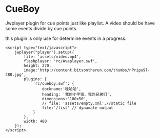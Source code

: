 CueBoy
======

Jwplayer plugin for cue points just like playlist. A video should be have some events divide by cue points.
<p> this plugin is only use for determine events in a progress.</p>



	<script type="text/javascript">
		jwplayer("player").setup({
		    file: 'assets/video.mp4',
		    flashplayer: 'rc/Avaplayer.swf',
		    height: 270,
		    image:'http://content.bitsontherun.com/thumbs/nPripu9l-480.jpg',
		    plugins: {
		        'rc/cueboy.swf': {
	      			dockname:'哇哈哈',
				    heading: '我的小宇宙，我的兄弟们',
				    dimensions:'100x50',
				    // file: 'assets/empty.xml',//static file
					file:'/list' // dynamate output
		        }
		    },
		    width: 480
		});
	</script>	
